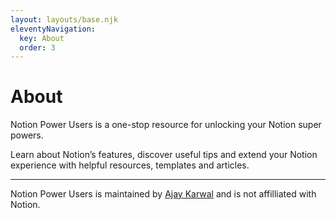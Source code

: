 ```yaml
---
layout: layouts/base.njk
eleventyNavigation:
  key: About
  order: 3
---
```


# About

Notion Power Users is a one-stop resource for unlocking your Notion super powers.

Learn about Notion’s features, discover useful tips and extend your Notion experience with helpful resources, templates and articles.

---

Notion Power Users is maintained by [Ajay Karwal](https://ajaykarwal.com) and is not affilliated with Notion.
